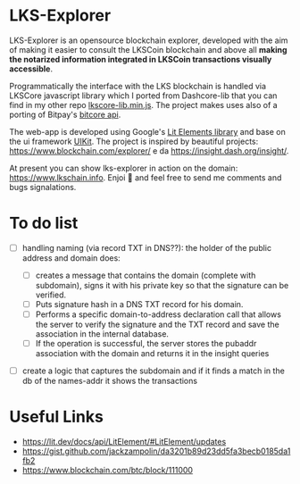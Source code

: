 # LKS-Explorer
LKS-Explorer is an opensource blockchain explorer, developed with the aim of making it easier to consult the LKSCoin blockchain and above all **making the notarized information integrated in LKSCoin transactions visually accessible**. 

Programmatically the interface with the LKS blockchain is handled via LKSCore javascript library which I ported from Dashcore-lib that you can find in my other repo [lkscore-lib.min.js](https://github.com/ivpcode/lkscore-lib). The project makes uses also of a porting of Bitpay's [bitcore api](https://github.com/bitpay/bitcore#bitcore).

The web-app is developed using Google's [Lit Elements library](https://lit.dev/) and base on the ui framework [UIKit](https://getuikit.com/). The project is inspired by beautiful projects: https://www.blockchain.com/explorer/ e da https://insight.dash.org/insight/.

At present you can show lks-explorer in action on the domain: https://www.lkschain.info. 
Enjoi 🙂 and feel free to send me comments and bugs signalations.

# To do list
* [ ] handling naming (via record TXT in DNS??): the holder of the public address and domain does:
     * [ ] creates a message that contains the domain (complete with subdomain), signs it with his private key so that the signature can be verified. 
     * [ ] Puts signature hash in a DNS TXT record for his domain. 
     * [ ] Performs a specific domain-to-address declaration call that allows the server to verify the signature and the TXT record and save the association in the internal database. 
     * [ ] If the operation is successful, the server stores the pubaddr association with the domain and returns it in the insight queries
* [ ] create a logic that captures the subdomain and if it finds a match in the db of the names-addr it shows the transactions



# Useful Links

* https://lit.dev/docs/api/LitElement/#LitElement/updates
* https://gist.github.com/jackzampolin/da3201b89d23dd5fa3becb0185da1fb2
* https://www.blockchain.com/btc/block/111000

